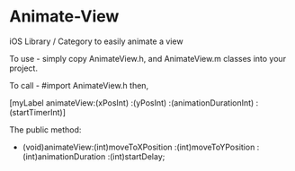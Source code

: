 Animate-View
=============

iOS Library / Category to easily animate a view

To use - simply copy AnimateView.h, and AnimateView.m classes into your project. 

To call - #import AnimateView.h then,

[myLabel animateView:(xPosInt) :(yPosInt) :(animationDurationInt) :(startTimerInt)]

The public method:

- (void)animateView:(int)moveToXPosition :(int)moveToYPosition :(int)animationDuration :(int)startDelay;
